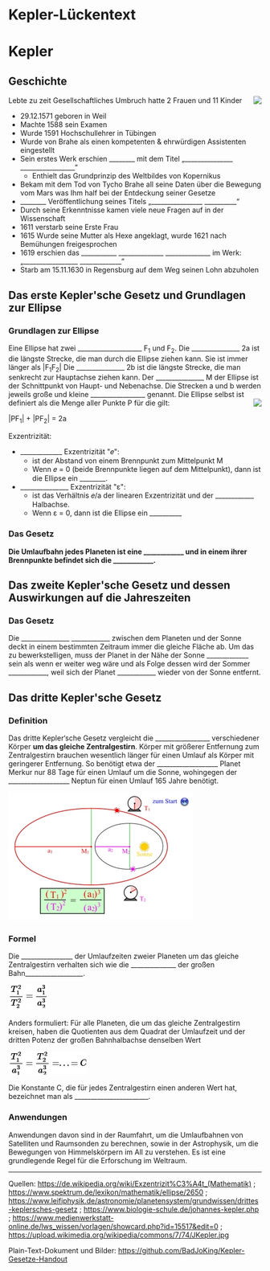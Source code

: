 Kepler-Lückentext
========================
Kepler
========================
##  Geschichte
<img align="right" src="/home/terryblejokes/Notes/Schule/Physik/rsz_kepler.png">

Lebte zu zeit Gesellschaftliches Umbruch hatte 2 Frauen und 11 Kinder
* 29.12.1571 geboren in Weil
* Machte 1588 sein Examen 
* Wurde 1591 Hochschullehrer in Tübingen
* Wurde von Brahe als einen kompetenten & ehrwürdigen Assistenten eingestellt 
* Sein erstes Werk erschien ________ mit dem Titel „_______________ _________________“
    * Enthielt das Grundprinzip des Weltbildes von Kopernikus
* Bekam mit dem Tod von Tycho Brahe all seine Daten über die Bewegung vom Mars was Ihm half bei der Entdeckung seiner Gesetze 
* ________ Veröffentlichung seines Titels „________________ __________“ 
* Durch seine Erkenntnisse kamen viele neue Fragen auf in der Wissenschaft
* 1611 verstarb seine Erste Frau
* 1615 Wurde seine Mutter als Hexe angeklagt, wurde 1621 nach Bemühungen freigesprochen
* 1619 erschien das ___________ ______________ ______________ im Werk: „_________________ _____________“
* Starb am 15.11.1630 in Regensburg auf dem Weg seinen Lohn abzuholen



## Das erste Kepler'sche Gesetz und Grundlagen zur Ellipse
### Grundlagen zur Ellipse
Eine Ellipse hat zwei ____________________ F<sub>1</sub> und F<sub>2</sub>.
Die _______________ 2a ist die längste Strecke, die man durch die Ellipse ziehen kann. Sie ist immer länger als |F<sub>1</sub>F<sub>2</sub>|
Die _______________ 2b ist die längste Strecke, die man senkrecht zur Hauptachse ziehen kann.
Der _______________ M der Ellipse ist der Schnittpunkt von Haupt- und Nebenachse.
Die Strecken a und b werden jeweils große und kleine _________________ genannt.
Die Ellipse selbst ist definiert als die Menge aller Punkte P für die gilt:
 <img align="right" src="/home/terryblejokes/Notes/Schule/Physik/Ellipse-I2-scaled.jpg">

|PF<sub>1</sub>| + |PF<sub>2</sub>| = 2a

Exzentrizität:

* _____________ Exzentrizität "𝑒":
    * ist der Abstand von einem Brennpunkt zum Mittelpunkt M
    * Wenn 𝑒 = 0 (beide Brennpunkte liegen auf dem Mittelpunkt), dann ist die Ellipse ein ________.
* _______________ Exzentrizität "ε":
    * ist das Verhältnis 𝑒/a der linearen Exzentrizität und der ____________ Halbachse.
    * Wenn ε = 0, dann ist die Ellipse ein __________


### Das Gesetz
**Die Umlaufbahn jedes Planeten ist eine ____________ und in einem ihrer Brennpunkte befindet sich die ____________.**

## Das zweite Kepler'sche Gesetz und dessen Auswirkungen auf die Jahreszeiten
### Das Gesetz
Die _______________ ____________ zwischen dem Planeten und der Sonne deckt in einem bestimmten Zeitraum immer die gleiche Fläche ab.
Um das zu bewerkstelligen, muss der Planet in der Nähe der Sonne _____________ sein als wenn er weiter weg wäre und als Folge dessen wird der Sommer ____________, weil sich der Planet ____________ wieder von der Sonne entfernt.

## Das dritte Kepler'sche Gesetz
### Definition
Das dritte Kepler‘sche Gesetz vergleicht die _________________ verschiedener Körper **um das gleiche Zentralgestirn**. Körper mit größerer Entfernung zum Zentralgestirn brauchen wesentlich länger für einen Umlauf als Körper mit geringerer Entfernung. So benötigt etwa der ___________________ Planet Merkur nur 88 Tage für einen Umlauf um die Sonne, wohingegen der ___________________ Neptun für einen Umlauf 165 Jahre benötigt.

![](./Kepler3-cut.jpg)

### Formel
Die ________________ der Umlaufzeiten zweier Planeten um das gleiche Zentralgestirn verhalten sich wie die ______________ der großen Bahn__________________. 

![](./Kepler3-formel1.png)

Anders formuliert: Für alle Planeten, die um das gleiche Zentralgestirn kreisen, haben die Quotienten aus dem Quadrat der Umlaufzeit und der dritten Potenz der großen Bahnhalbachse denselben Wert

![](./Kepler3-formel2.png)

Die Konstante C, die für jedes Zentralgestirn einen anderen Wert hat, bezeichnet man als  _______________________.

### Anwendungen
Anwendungen davon sind in der Raumfahrt, um die Umlaufbahnen von Satelliten und Raumsonden zu berechnen, sowie in der Astrophysik, um die Bewegungen von Himmelskörpern im All zu verstehen. Es ist eine grundlegende Regel für die Erforschung im Weltraum.

---

Quellen: https://de.wikipedia.org/wiki/Exzentrizit%C3%A4t_(Mathematik) ; https://www.spektrum.de/lexikon/mathematik/ellipse/2650 ; https://www.leifiphysik.de/astronomie/planetensystem/grundwissen/drittes-keplersches-gesetz ; https://www.biologie-schule.de/johannes-kepler.php ; https://www.medienwerkstatt-online.de/lws_wissen/vorlagen/showcard.php?id=15517&edit=0 ; https://upload.wikimedia.org/wikipedia/commons/7/74/JKepler.jpg

Plain-Text-Dokument und Bilder: https://github.com/BadJoKing/Kepler-Gesetze-Handout
